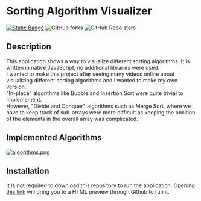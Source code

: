 # Sorting Algorithm Visualizer

<a href="https://htmlpreview.github.io/?https://github.com/Chris-B33/sort-visualizer/blob/main/index.html"><img alt="Static Badge" src="https://img.shields.io/badge/Preview-Application"></a>
<img alt="GitHub forks" src="https://img.shields.io/github/forks/Chris-B33/sort-visualizer">
<img alt="GitHub Repo stars" src="https://img.shields.io/github/stars/Chris-B33/sort-visualizer">


## Description

This application shows a way to visualize different sorting algorithms.
It is written in native JavaScript, no additional libraries were used.<br>
I wanted to make this project after seeing many videos online about visualizing different sorting algorithms and I wanted to make my own version.<br>
"In-place" algorithms like Bubble and Insertion Sort were quite trivial to implemement.<br>
However, "Divide and Conquer" algorithms such as Merge Sort, where we have to keep track of sub-arrays were more difficult as keeping the position of the elements in the overall array was complicated.

## Implemented Algorithms
[![algorithms.png](https://i.postimg.cc/SRQQ8vRZ/algorithms.png)](https://postimg.cc/346HQ9gp)

## Installation

It is not required to download this repository to run the application. 
Opening <a href="https://htmlpreview.github.io/?https://github.com/Chris-B33/sort-visualizer/blob/main/index.html">this link</a> will bring you to a HTML preview through Github to run it.

